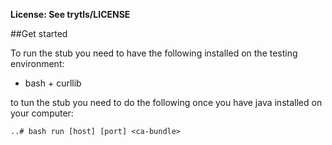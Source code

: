 **License: See trytls/LICENSE**

##Get started

To run the stub you need to have the following installed on the testing environment:
* bash + curllib

to tun the stub you need to do the following once you have java installed on your computer:
```
..# bash run [host] [port] <ca-bundle>
```
